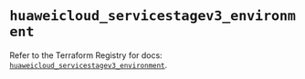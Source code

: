 # `huaweicloud_servicestagev3_environment`

Refer to the Terraform Registry for docs: [`huaweicloud_servicestagev3_environment`](https://registry.terraform.io/providers/huaweicloud/huaweicloud/1.71.1/docs/resources/servicestagev3_environment).
